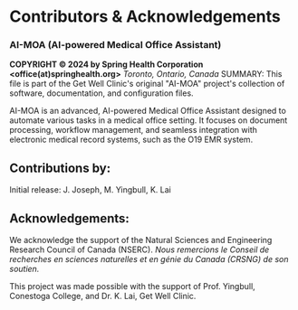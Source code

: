 # Contributors & Acknowledgements #
### AI-MOA (AI-powered Medical Office Assistant) ###
**COPYRIGHT © 2024 by Spring Health Corporation <office(at)springhealth.org>**
*Toronto, Ontario, Canada*
SUMMARY: This file is part of the Get Well Clinic's original "AI-MOA" project's collection of software, documentation, and configuration files.

AI-MOA is an advanced, AI-powered Medical Office Assistant designed to automate various tasks in a medical office setting.
It focuses on document processing, workflow management, and seamless integration with electronic medical record systems,
such as the O19 EMR system.

## Contributions by: ##

Initial release: J. Joseph, M. Yingbull, K. Lai

## Acknowledgements: ##

We acknowledge the support of the Natural Sciences and Engineering Research Council of Canada (NSERC).
*Nous remercions le Conseil de recherches en sciences naturelles et en génie du Canada (CRSNG) de son soutien.*

This project was made possible with the support of Prof. Yingbull, Conestoga College, and Dr. K. Lai, Get Well Clinic.

